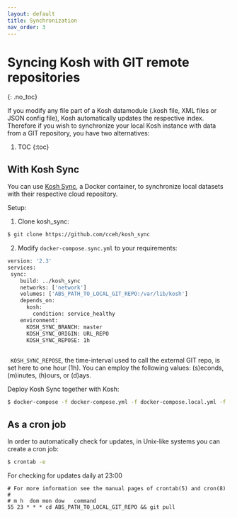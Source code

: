```yaml
---
layout: default
title: Synchronization
nav_order: 3
---
```

# Syncing Kosh with GIT remote repositories
{: .no_toc}

If you modify any file part of a Kosh datamodule (.kosh file, XML files or JSON config file), Kosh automatically updates the respective index.
Therefore if you wish to synchronize your local Kosh instance with data from a GIT repository, you have two alternatives:


1. TOC
{:toc}

## With Kosh Sync

You can use <a href="https://www.github.com/cceh/kosh_sync">Kosh Sync</a>, a Docker container, to synchronize local datasets with their 
respective cloud repository.

Setup: 

1. Clone kosh_sync: 
```bash
$ git clone https://github.com/cceh/kosh_sync
``` 
2. Modify `docker-compose.sync.yml` to your requirements: 


```dockerfile
version: '2.3'
services:
 sync:
    build: ../kosh_sync
    networks: ['network']
    volumes: ['ABS_PATH_TO_LOCAL_GIT_REPO:/var/lib/kosh']
    depends_on:
      kosh:
        condition: service_healthy
    environment:
      KOSH_SYNC_BRANCH: master
      KOSH_SYNC_ORIGIN: URL_REPO
      KOSH_SYNC_REPOSE: 1h
      
 ```
 
` KOSH_SYNC_REPOSE`, the time-interval used to call the external GIT repo, is set here to one hour (1h). You can employ the following values: (s)econds, (m)inutes, (h)ours, or (d)ays.

Deploy Kosh Sync together with Kosh:

 ```bash
$ docker-compose -f docker-compose.yml -f docker-compose.local.yml -f [PATH_TO_KOSH_SYNC]/docker-compose.sync.yml up -d
 ```


##  As a cron job

In order to automatically check for updates, in Unix-like systems you can create a cron job:

 ```bash
$ crontab -e
 ```

For checking for updates daily at 23:00
```
# For more information see the manual pages of crontab(5) and cron(8)
#
# m h  dom mon dow   command
55 23 * * * cd ABS_PATH_TO_LOCAL_GIT_REPO && git pull
```
